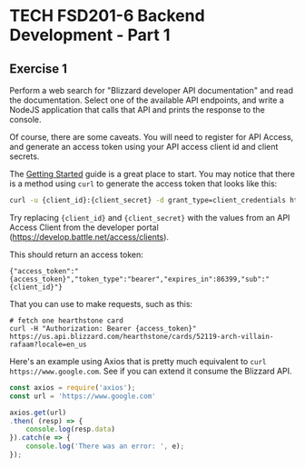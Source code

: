 # TECH FSD201-6 Backend Development - Part 1  
  
## Exercise 1  
  
Perform a web search for "Blizzard developer API documentation" and read the documentation. Select one of the available API endpoints, and write a NodeJS application that calls that API and prints the response to the console.  
  
Of course, there are some caveats. You will need to register for API Access, and generate an access token using your API access client id and client secrets.

The [Getting Started](https://develop.battle.net/documentation/guides/getting-started) guide is a great place to start. You may notice that there is a method using `curl` to generate the access token that looks like this:  
  
```sh
curl -u {client_id}:{client_secret} -d grant_type=client_credentials https://oauth.battle.net/token
```

Try replacing `{client_id}` and `{client_secret}` with the values from an API Access Client from the developer portal (https://develop.battle.net/access/clients).

This should return an access token: 

```
{"access_token":"{access_token}","token_type":"bearer","expires_in":86399,"sub":"{client_id}"}
```

That you can use to make requests, such as this:
```
# fetch one hearthstone card
curl -H "Authorization: Bearer {access_token}" https://us.api.blizzard.com/hearthstone/cards/52119-arch-villain-rafaam?locale=en_us
```

Here's an example using Axios that is pretty much equivalent to `curl https://www.google.com`. See if you can extend it consume the Blizzard API.

```js
const axios = require('axios');
const url = 'https://www.google.com'

axios.get(url)
.then( (resp) => {
    console.log(resp.data)
}).catch(e => {
    console.log('There was an error: ', e);
});

```

